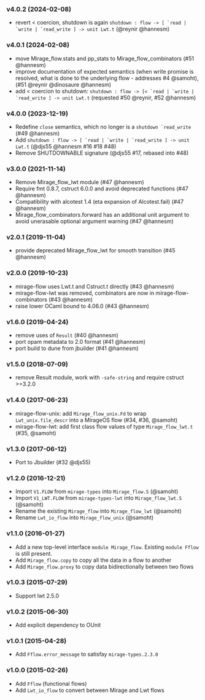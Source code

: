 ### v4.0.2 (2024-02-08)

- revert < coercion, shutdown is again
  ``shutdown : flow -> [ `read | `write | `read_write ] -> unit Lwt.t``
  (@reynir @hannesm)

### v4.0.1 (2024-02-08)

- move Mirage_flow.stats and pp_stats to Mirage_flow_combinators (#51 @hannesm)
- improve documentation of expected semantics (when write promise is resolved,
  what is done to the underlying flow - addresses #4 @samoht),
  (#51 @reynir @dinosaure @hannesm)
- add < coercion to shutdown:
  ``shutdown : flow -> [< `read | `write | `read_write ] -> unit Lwt.t``
  (requested #50 @reynir, #52 @hannesm)

### v4.0.0 (2023-12-19)

- Redefine `close` semantics, which no longer is a `` shutdown `read_write ``
  (#49 @hannesm)
- Add ``shutdown : flow -> [ `read | `write | `read_write ] -> unit Lwt.t``
  (@djs55 @hannesm #16 #18 #48)
- Remove SHUTDOWNABLE signature (@djs55 #17, rebased into #48)

### v3.0.0 (2021-11-14)

- Remove Mirage_flow_lwt module (#47 @hannesm)
- Require fmt 0.8.7, cstruct 6.0.0 and avoid deprecated functions (#47 @hannesm)
- Compatibility with alcotest 1.4 (eta expansion of Alcotest.fail) (#47 @hannesm)
- Mirage_flow_combinators.forward has an additional unit argument to avoid
  unerasable optional argument warning (#47 @hannesm)

### v2.0.1 (2019-11-04)

* provide deprecated Mirage_flow_lwt for smooth transition (#45 @hannesm)

### v2.0.0 (2019-10-23)

* mirage-flow uses Lwt.t and Cstruct.t directly (#43 @hannesm)
* mirage-flow-lwt was removed, combinators are now in mirage-flow-combinators (#43 @hannesm)
* raise lower OCaml bound to 4.06.0 (#43 @hannesm)

### v1.6.0 (2019-04-24)

* remove uses of `Result` (#40 @hannesm)
* port opam metadata to 2.0 format (#41 @hannesm)
* port build to dune from jbuilder (#41 @hannesm)

### v1.5.0 (2018-07-09)

* remove Result module, work with `-safe-string` and require cstruct >=3.2.0

### v1.4.0 (2017-06-23)

* mirage-flow-unix: add `Mirage_flow_unix.Fd` to wrap `Lwt_unix.file_descr` into
  a MirageOS flow (#34, #36, @samoht)
* mirage-flow-lwt: add first class flow values of type `Mirage_flow_lwt.t`
  (#35, @samoht)

### v1.3.0 (2017-06-12)

* Port to Jbuilder (#32 @djs55)

### v1.2.0 (2016-12-21)

* Import `V1.FLOW` from `mirage-types` into `Mirage_flow.S` (@samoht)
* Import `V1_LWT.FLOW` from `mirage-types-lwt` into `Mirage_flow_lwt.S` (@samoht)
* Rename the existing `Mirage_flow` into `Mirage_flow_lwt` (@samoht)
* Rename `Lwt_io_flow` into `Mirage_flow_unix` (@samoht)

### v1.1.0 (2016-01-27)

* Add a new top-level interface `module Mirage_flow`. Existing `module Fflow`
  is still present.
* Add `Mirage_flow.copy` to copy all the data in a flow to another
* Add `Mirage_flow.proxy` to copy data bidirectionally between two flows

### v1.0.3 (2015-07-29)

* Support lwt 2.5.0

### v1.0.2 (2015-06-30)

* Add explicit dependency to OUnit

### v1.0.1 (2015-04-28)

* Add `Fflow.error_message` to satisfay `mirage-types.2.3.0`

### v1.0.0 (2015-02-26)

* Add `Fflow` (functional flows)
* Add `Lwt_io_flow` to convert between Mirage and Lwt flows
